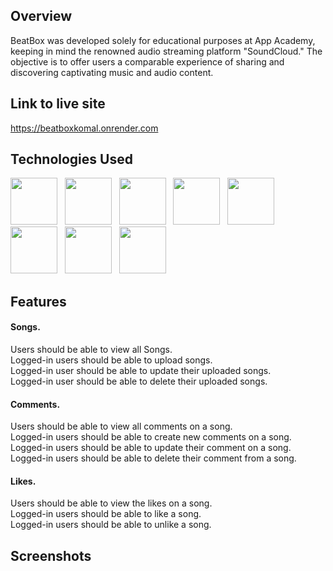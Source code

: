 
## Overview
BeatBox was developed solely for educational purposes at App Academy, keeping in mind the renowned audio streaming platform "SoundCloud." The objective is to offer users a comparable experience of sharing and discovering captivating music and audio content.


## Link to live site  
https://beatboxkomal.onrender.com	  




## Technologies Used
<p float="left">
  
<img src="https://www.vectorlogo.zone/logos/pocoo_flask/pocoo_flask-ar21.svg" style="width:75px;" />
&nbsp;
<img src="https://www.vectorlogo.zone/logos/python/python-vertical.svg" style="width:75px;"/>
&nbsp;
<img src="https://cdn.jsdelivr.net/gh/devicons/devicon/icons/react/react-original.svg" style="width:75px;" />
&nbsp;
<img src="https://cdn.jsdelivr.net/gh/devicons/devicon/icons/redux/redux-original.svg" style="width:75px;" />
&nbsp;
<img src="https://cdn.jsdelivr.net/gh/devicons/devicon/icons/html5/html5-plain-wordmark.svg" style="width:75px;"/>
&nbsp;
<img src="https://cdn.jsdelivr.net/gh/devicons/devicon/icons/css3/css3-plain-wordmark.svg" style="width:75px;" />
&nbsp;
<img src="https://www.svgrepo.com/show/349342/docker.svg" style="width:75px;" />
&nbsp;
<img src="https://upload.wikimedia.org/wikipedia/commons/thumb/9/93/Amazon_Web_Services_Logo.svg/1024px-Amazon_Web_Services_Logo.svg.png" style="width:75px;" />

</p>


## Features
#### Songs.
Users should be able to view all Songs.  
Logged-in users should be able to upload songs.  
Logged-in user should be able to update their uploaded songs.  
Logged-in user should be able to delete their uploaded songs.   

#### Comments.
Users should be able to view all comments on a song.  
Logged-in users should be able to create new comments on a song.  
Logged-in users should be able to update their comment on a song.  
Logged-in users should be able to delete their comment from a song.  

#### Likes.
Users should be able to view the likes on a song.  
Logged-in users should be able to like a song.  
Logged-in users should be able to unlike a song.  



## Screenshots


